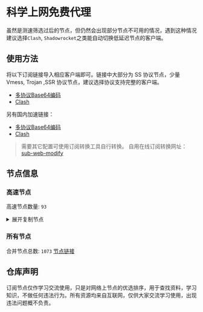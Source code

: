 # 科学上网免费代理

虽然是测速筛选过后的节点，但仍然会出现部分节点不可用的情况，遇到这种情况建议选择`Clash`, `Shadowrocket`之类能自动切换低延迟节点的客户端。

## 使用方法
将以下订阅链接导入相应客户端即可。链接中大部分为 SS 协议节点，少量 Vmess, Trojan ,SSR 协议节点，建议选择协议支持完整的客户端。

- [多协议Base64编码](https://raw.githubusercontent.com/csh77889900/TFP/master/Eternity)
- [Clash](https://raw.githubusercontent.com/csh77889900/TFP/master/Eternity.yaml)

另有国内加速链接：

- [多协议Base64编码](https://fastly.jsdelivr.net/gh/csh77889900/TFP@master/Eternity)
- [Clash](https://fastly.jsdelivr.net/gh/csh77889900/TFP@master/Eternity.yaml)


>需要其它配置可使用订阅转换工具自行转换。
>自用在线订阅转换网址：[sub-web-modify](https://sub.v1.mk/)

## 节点信息
### 高速节点
高速节点数量: `93`
<details>
  <summary>展开复制节点</summary>

    vmess://eyJ2IjoiMiIsInBzIjoi8J+HuPCfh6wg5paw5Yqg5Z2hXzA5MDUyNDEiLCJhZGQiOiIxMjkuMTUwLjQwLjkwIiwicG9ydCI6IjgwIiwidHlwZSI6Im5vbmUiLCJpZCI6Ijg1ZTkyMTUzLTkxYzctNGMxYi1jNGE0LTYxNTdiMTcwNmY3ZSIsImFpZCI6IjAiLCJuZXQiOiJ3cyIsInBhdGgiOiIvVEc6QGhrYWEwIiwiaG9zdCI6IjEzLnd5aGthYTAuZ3EiLCJ0bHMiOiIifQ==
    vmess://eyJ2IjoiMiIsInBzIjoi8J+Hr/Cfh7UgX0NOX+S4reWbvS0+8J+Hr/Cfh7VfSlBf5pel5pysIiwiYWRkIjoiMTAzLjIzNC4xMjguMTMwIiwicG9ydCI6IjU4NDE3IiwidHlwZSI6Im5vbmUiLCJpZCI6ImZkODAyM2VhLThhOTEtMzM1MS1hYWNlLTkwNWYzYjRhM2Q2ZSIsImFpZCI6IjAiLCJuZXQiOiJ0Y3AiLCJwYXRoIjoiL1RHOkBoa2FhMCIsImhvc3QiOiIxMy53eWhrYWEwLmdxIiwidGxzIjoiIn0=
    vmess://eyJ2IjoiMiIsInBzIjoi8J+HsPCfh7cg6Z+p5Zu9XzA5MDUyOTkiLCJhZGQiOiJiNS53dXhpYW5saXVsaWFubmcueHl6IiwicG9ydCI6IjQ0MyIsInR5cGUiOiJub25lIiwiaWQiOiIzZDBmOGIxYS01YzkyLTRkODMtOGVkNi1hZDlmY2FhNmNhZTEiLCJhaWQiOiIwIiwibmV0Ijoid3MiLCJwYXRoIjoiL21wNCIsImhvc3QiOiI1Lnd1eGlhbmxpdWxpYW5uZy54eXoiLCJ0bHMiOiJ0bHMifQ==
    ss://Y2hhY2hhMjAtaWV0Zi1wb2x5MTMwNTpHIXlCd1BXSDNWYW8@45.66.134.176:811#%F0%9F%87%AF%F0%9F%87%B5%20%E6%97%A5%E6%9C%AC-ss-45.66.134.176811-%E8%A2%AB%E5%A2%99-%E4%B8%AD%E8%BD%AC185.168.20.250-%E8%A7%A3%E9%94%81%E6%97%A5%E6%9C%AC%E5%9C%B0%E5%8C%BANF%E9%9D%9E%E8%87%AA%E5%88%B6%E5%89%A7
    vmess://eyJ2IjoiMiIsInBzIjoi8J+Hr/Cfh7Ug5pel5pysLXZtZXNzLTE0Ni41Ni40MC4xMTcyNzY3NS3ooqvlopkt55u06L+eLeino+mUgemfqeWbveWcsOWMuk5G6Z2e6Ieq5Yi25YmnIiwiYWRkIjoiMTQ2LjU2LjQwLjExNyIsInBvcnQiOiIyNzY3NSIsInR5cGUiOiJub25lIiwiaWQiOiIwNTNjYTBmNC0wNTdlLTQ5M2QtYWQzMC01YmE1MWYwMGY1OWMiLCJhaWQiOiI0IiwibmV0Ijoid3MiLCJwYXRoIjoiLyIsImhvc3QiOiIiLCJ0bHMiOiIifQ==
    vmess://eyJ2IjoiMiIsInBzIjoi8J+HuPCfh6wg576O5Zu9LXZtZXNzLWNhLjAxMTIyMzMueHl6ODQ0My3ooqvlopkt5Lit6L2sMTk5Ljg3LjIxMC4xODYt6Kej6ZSB5paw5Yqg5Z2h5Zyw5Yy6TkbpnZ7oh6rliLbliaciLCJhZGQiOiJjYS4wMTEyMjMzLnh5eiIsInBvcnQiOiI4NDQzIiwidHlwZSI6Im5vbmUiLCJpZCI6ImMzMDAwZTlkLWJlZTctNGZkYi1iMzEyLWRkMDcwMzBmMzI1ZCIsImFpZCI6IjQiLCJuZXQiOiJ3cyIsInBhdGgiOiIvaG9tZSIsImhvc3QiOiJjYS4wMTEyMjMzLnh5eiIsInRscyI6InRscyJ9
    vmess://eyJ2IjoiMiIsInBzIjoi8J+HuPCfh6wg5Lit5Zu9LXZtZXNzLTguMjE0LjMzLjE1ODgwLeiiq+WimS3nm7Tov54t6Kej6ZSB5paw5Yqg5Z2h5Zyw5Yy6TkbpnZ7oh6rliLbliaciLCJhZGQiOiI4LjIxNC4zMy4xNTgiLCJwb3J0IjoiODAiLCJ0eXBlIjoibm9uZSIsImlkIjoiY2I4MWU2YWItMWQ4My00YWMxLWYwYWQtYWU1YzJhN2MyOWVmIiwiYWlkIjoiMCIsIm5ldCI6IndzIiwicGF0aCI6Ii8iLCJob3N0IjoiIiwidGxzIjoiIn0=
    vmess://eyJ2IjoiMiIsInBzIjoi8J+Hr/Cfh7Ug576O5Zu9LXZtZXNzLWpwYXJtLmZpbmV5b28uY2Y0NDMt6KKr5aKZLeS4rei9rDE1Mi43MC44MS42Ni3op6PplIHml6XmnKzlnLDljLpORumdnuiHquWItuWJpyIsImFkZCI6ImpwYXJtLmZpbmV5b28uY2YiLCJwb3J0IjoiNDQzIiwidHlwZSI6Im5vbmUiLCJpZCI6ImJkNWVlMjQ5LWZlN2ItNDY2OS1hNmQ5LWIzZjVlZWNiOThlNiIsImFpZCI6IjQiLCJuZXQiOiJ3cyIsInBhdGgiOiIvMTIzIiwiaG9zdCI6ImpwYXJtLmZpbmV5b28uY2YiLCJ0bHMiOiJ0bHMifQ==
    vmess://eyJ2IjoiMiIsInBzIjoi8J+Hr/Cfh7Ug576O5Zu9LXZtZXNzLWpwYXJtLmZpbmV5b28ubWw0NDMt6KKr5aKZLeS4rei9rDEzOC4yLjMzLjkwLeino+mUgeaXpeacrOWcsOWMuk5G6Z2e6Ieq5Yi25YmnIiwiYWRkIjoianBhcm0uZmluZXlvby5tbCIsInBvcnQiOiI0NDMiLCJ0eXBlIjoibm9uZSIsImlkIjoiMTBiYTQ3OGUtOWRlMS00YWE5LWMwOWUtNzcwNzAyNTMzNGQzIiwiYWlkIjoiNCIsIm5ldCI6IndzIiwicGF0aCI6Ii8xMjMiLCJob3N0IjoianBhcm0uZmluZXlvby5tbCIsInRscyI6InRscyJ9
    vmess://eyJ2IjoiMiIsInBzIjoi8J+Hr/Cfh7Ug576O5Zu9LXZtZXNzLWpwYW1kLmZpbmV5b28ubWw0NDMt6KKr5aKZLeS4rei9rDEzOC4yLjMzLjEwMi3op6PplIHml6XmnKzlnLDljLpORumdnuiHquWItuWJpyIsImFkZCI6ImpwYW1kLmZpbmV5b28ubWwiLCJwb3J0IjoiNDQzIiwidHlwZSI6Im5vbmUiLCJpZCI6IjM1ZTVlMmVhLTEzNzItNDc0NS1kZmY4LWZiMmJkMTEwMTZjNCIsImFpZCI6IjQiLCJuZXQiOiJ3cyIsInBhdGgiOiIvMTIzIiwiaG9zdCI6ImpwYW1kLmZpbmV5b28ubWwiLCJ0bHMiOiJ0bHMifQ==
    vmess://eyJ2IjoiMiIsInBzIjoi8J+HsPCfh7cg576O5Zu9LXZtZXNzLWFtZGtyLnB0dXUuZ2E0NDMt6KKr5aKZLeS4rei9rDE1Mi42OS4yMjkuMjIyLeino+mUgemfqeWbveWcsOWMuk5G6Z2e6Ieq5Yi25YmnIiwiYWRkIjoiYW1ka3IucHR1dS5nYSIsInBvcnQiOiI0NDMiLCJ0eXBlIjoibm9uZSIsImlkIjoiYTYxMmI2N2YtYTc5Yi00YTcxLWE4MmItYTQ2OTA2NzUyMDIzIiwiYWlkIjoiNCIsIm5ldCI6IndzIiwicGF0aCI6Ii80MDgiLCJob3N0IjoiYW1ka3IucHR1dS5nYSIsInRscyI6InRscyJ9
    vmess://eyJ2IjoiMiIsInBzIjoi8J+HsPCfh7cg576O5Zu9LXZtZXNzLWFtZGtyLnB0dXUubWw0NDMt6KKr5aKZLeS4rei9rDE0Ni41Ni45Ni43NS3op6PplIHpn6nlm73lnLDljLpORumdnuiHquWItuWJpyIsImFkZCI6ImFtZGtyLnB0dXUubWwiLCJwb3J0IjoiNDQzIiwidHlwZSI6Im5vbmUiLCJpZCI6ImUyY2RjMzA1LWRkYTctNDY1ZS1iNjc1LWJhMDQ2OGQyYThiMyIsImFpZCI6IjQiLCJuZXQiOiJ3cyIsInBhdGgiOiIvOTg3IiwiaG9zdCI6ImFtZGtyLnB0dXUubWwiLCJ0bHMiOiJ0bHMifQ==
    ss://YWVzLTI1Ni1jZmI6YW1hem9uc2tyMDU@52.197.66.243:443#%F0%9F%87%AF%F0%9F%87%B5%20%E6%97%A5%E6%9C%AC-ss-52.197.66.243443-%E8%A2%AB%E5%A2%99-%E7%9B%B4%E8%BF%9E-%E8%A7%A3%E9%94%81%E6%97%A5%E6%9C%AC%E5%9C%B0%E5%8C%BANF%E9%9D%9E%E8%87%AA%E5%88%B6%E5%89%A7
    vmess://eyJ2IjoiMiIsInBzIjoi8J+HrfCfh7AgX0hLX+mmmea4ry0+8J+HuvCfh7hfVVNf576O5Zu9IiwiYWRkIjoiYTQud3V4aWFubGl1bGlhbm5nLnh5eiIsInBvcnQiOiI0NDMiLCJ0eXBlIjoibm9uZSIsImlkIjoiM2QwZjhiMWEtNWM5Mi00ZDgzLThlZDYtYWQ5ZmNhYTZjYWUxIiwiYWlkIjoiMCIsIm5ldCI6IndzIiwicGF0aCI6Ii9zb21ldGltZXNuYWl2ZSIsImhvc3QiOiIyLnd1eGlhbmxpdWxpYW5uZy54eXoiLCJ0bHMiOiJ0bHMifQ==
    vmess://eyJ2IjoiMiIsInBzIjoi8J+HrfCfh7AgX0hLX+mmmea4ryIsImFkZCI6ImExMi53dXhpYW5saXVsaWFubmcueHl6IiwicG9ydCI6IjQ0MyIsInR5cGUiOiJub25lIiwiaWQiOiIzZDBmOGIxYS01YzkyLTRkODMtOGVkNi1hZDlmY2FhNmNhZTEiLCJhaWQiOiIwIiwibmV0Ijoid3MiLCJwYXRoIjoiL21wNCIsImhvc3QiOiI2Lnd1eGlhbmxpdWxpYW5uZy54eXoiLCJ0bHMiOiJ0bHMifQ==
    vmess://eyJ2IjoiMiIsInBzIjoi8J+HrfCfh7AgX0hLX+mmmea4ry0+8J+HqPCfh6ZfQ0Ff5Yqg5ou/5aSnIiwiYWRkIjoiMTAzLjE2MC4yMDQuNzIiLCJwb3J0IjoiODAiLCJ0eXBlIjoibm9uZSIsImlkIjoiZjMzNmMwYWItODdmYi00ZjZmLWUwNjktMTRmYmM5MDNiNjdkIiwiYWlkIjoiMCIsIm5ldCI6IndzIiwicGF0aCI6Ii9URzpAaGthYTAiLCJob3N0IjoiMi53eWhrYWEwLmdxIiwidGxzIjoiIn0=
    ss://YWVzLTI1Ni1jZmI6YW1hem9uc2tyMDU@3.34.189.149:443#%F0%9F%87%B0%F0%9F%87%B7%20_KR_%E9%9F%A9%E5%9B%BD
    ss://Y2hhY2hhMjAtaWV0Zi1wb2x5MTMwNTpkMDliZTQzMS1hMzRiLTRhYjAtYTBmYy1hOTkxYTlkMTQ0ZmY@free.node.kk-proxy.pro:24962#%F0%9F%87%B8%F0%9F%87%AC%20_CN_%E4%B8%AD%E5%9B%BD-%3E%F0%9F%87%B8%F0%9F%87%AC_SG_%E6%96%B0%E5%8A%A0%E5%9D%A1
    vmess://eyJ2IjoiMiIsInBzIjoi8J+HrfCfh7AgX0NOX+S4reWbvS0+8J+HrfCfh7BfSEtf6aaZ5rivIDIiLCJhZGQiOiIxMjAuMjMzLjQzLjYyIiwicG9ydCI6IjUxOTA0IiwidHlwZSI6Im5vbmUiLCJpZCI6IjQxODA0OGFmLWEyOTMtNGI5OS05YjBjLTk4Y2EzNTgwZGQyNCIsImFpZCI6IjY0IiwibmV0IjoidGNwIiwicGF0aCI6Ii9URzpAaGthYTAiLCJob3N0IjoiMi53eWhrYWEwLmdxIiwidGxzIjoiIn0=
    vmess://eyJ2IjoiMiIsInBzIjoi8J+HrfCfh7AgX0hLX+mmmea4ry0+8J+HqPCfh6ZfQ0Ff5Yqg5ou/5aSnIDIiLCJhZGQiOiIxMDMuMTYwLjIwNC4xMDgiLCJwb3J0IjoiODAiLCJ0eXBlIjoibm9uZSIsImlkIjoiN2NhMjEwOTgtNjkxYy00YzEyLThhYWMtOTM0YjIxNjM1NDIzIiwiYWlkIjoiMCIsIm5ldCI6IndzIiwicGF0aCI6Ii9URzpAaGthYTAiLCJob3N0IjoiMTYud3loa2FhMC5ncSIsInRscyI6IiJ9
    vmess://eyJ2IjoiMiIsInBzIjoi8J+HrfCfh7AgX0hLX+mmmea4ryAyIiwiYWRkIjoiMTAzLjE2MC4yMDQuMzYiLCJwb3J0IjoiODAiLCJ0eXBlIjoibm9uZSIsImlkIjoiODZkNmQ4N2YtNDk3ZS00YmU1LWMzMGItZmI3YzRlYjc4MDk2IiwiYWlkIjoiMCIsIm5ldCI6IndzIiwicGF0aCI6Ii9URzpAaGthYTAiLCJob3N0IjoiMTIud3loa2FhMC5ncSIsInRscyI6IiJ9
    ss://YWVzLTEyOC1nY206MmNmYzRjNTgtODhjYi00ZTAwLTk5NzctZWYwYTM3NTU5YTIy@sz.cny.page:11536#%F0%9F%87%A8%F0%9F%87%B3%20Relay%20%F0%9F%87%B9%F0%9F%87%BC%20Taiwan%28ChatGPT%29%2003%20TG%40SSRSUB
    ss://Y2hhY2hhMjAtaWV0Zi1wb2x5MTMwNTpkNWRkMzcxYy0xMWRiLTRjZmItYjQ1OC0wNzJmMGZiZDBlMTg@assets.flareai.site:15343#%F0%9F%87%A8%F0%9F%87%B3%20Relay%20%F0%9F%87%B9%F0%9F%87%BC%20Taiwan%28ChatGPT%29%2004%20TG%40SSRSUB
    ss://Y2hhY2hhMjAtaWV0Zi1wb2x5MTMwNTo3MjgyMjliOS0xNjRlLTQ1Y2ItYmZiMy04OTZiM2EwNTZhMTg@node01.gde52px1vwf5q6301fxn.catapi.management:10010#%F0%9F%87%A8%F0%9F%87%B3%20Relay%20%F0%9F%87%B9%F0%9F%87%BC%20Taiwan%28ChatGPT%29%2011%20TG%40SSRSUB
    ss://YWVzLTEyOC1nY206YzE3YTEwMGMtYzgxNi00N2E5LTljYzYtYWIwNmFhY2MxMWI3@tw2.linghun3.xyz:40005#%F0%9F%87%A8%F0%9F%87%B3%20Relay%20%F0%9F%87%B9%F0%9F%87%BC%20Taiwan%28ChatGPT%29%2016%20TG%40SSRSUB
    ss://YWVzLTEyOC1nY206YzE3YTEwMGMtYzgxNi00N2E5LTljYzYtYWIwNmFhY2MxMWI3@tw1.linghun3.xyz:40004#%F0%9F%87%A8%F0%9F%87%B3%20Relay%20%F0%9F%87%B9%F0%9F%87%BC%20Taiwan%28ChatGPT%29%2017%20TG%40SSRSUB
    ss://YWVzLTEyOC1nY206ZWQ1MzI1MWQtODNlYi00M2ZhLTk0MzktYjFiYzQ1YmY3Y2Ez@cdn.alibaba-kunlun.com:14107#%F0%9F%87%A8%F0%9F%87%B3%20Relay%20%F0%9F%87%B9%F0%9F%87%BC%20Taiwan%28ChatGPT%29%2033%20TG%40SSRSUB
    ss://Y2hhY2hhMjAtaWV0Zi1wb2x5MTMwNTpiNmJmOGYxMi03MmQ4LTQ3MGUtOWJlYS05NTQ1N2ZkMjQ5NDk@api-wx-4.rancho.gay:50110#%F0%9F%87%A8%F0%9F%87%B3%20Relay%20%F0%9F%87%B9%F0%9F%87%BC%20Taiwan%28ChatGPT%29%2035%20TG%40SSRSUB
    ss://Y2hhY2hhMjAtaWV0Zi1wb2x5MTMwNTpkNWRkMzcxYy0xMWRiLTRjZmItYjQ1OC0wNzJmMGZiZDBlMTg@catlog.flareai.science:15543#%F0%9F%87%AD%F0%9F%87%B0%20Relay%20%F0%9F%87%AD%F0%9F%87%B0%20Hong%20Kong%2003%20TG%40SSRSUB
    ss://YWVzLTEyOC1nY206ZGU0Njc3NjgtODU0MC00M2RlLTg4YTQtNzI5OWEyYmJlYWVj@03.xn--8fr22cd4k1m9c.cn:44521#%F0%9F%87%AD%F0%9F%87%B0%20Relay%20%F0%9F%87%AD%F0%9F%87%B0%20Hong%20Kong%2048%20TG%40SSRSUB
    ss://YWVzLTI1Ni1nY206YmIwZjE1NjgtNGNiMy00OTBkLTgyYzQtZjY1NDQ1NWNkMDdj@gzdx.jcnode.top:40002#%F0%9F%87%AD%F0%9F%87%B0%20Relay%20%F0%9F%87%AD%F0%9F%87%B0%20Hong%20Kong%2053%20TG%40SSRSUB
    ss://Y2hhY2hhMjAtaWV0Zi1wb2x5MTMwNTpmZDZiMDMxZS03YjM1LTQ3MTYtOGU1My0wNjBjNzU1YjUyNTk@zjcu.lele233.top:26111#%F0%9F%87%AD%F0%9F%87%B0%20Relay%20%F0%9F%87%AD%F0%9F%87%B0%20Hong%20Kong%28ChatGPT%29%2006%20TG%40SSRSUB
    ss://YWVzLTI1Ni1nY206YzE3YTEwMGMtYzgxNi00N2E5LTljYzYtYWIwNmFhY2MxMWI3@hk3.linghun3.xyz:40002#%F0%9F%87%AD%F0%9F%87%B0%20Relay%20%F0%9F%87%AD%F0%9F%87%B0%20Hong%20Kong%28ChatGPT%29%2026%20TG%40SSRSUB
    ss://Y2hhY2hhMjAtaWV0Zi1wb2x5MTMwNTowOGMwMDQxZS0xMDVlLTQzYjctOTYyNy1iMjhlOGY2MmZkMDA@gdcm.v-too.cloud:37532#%F0%9F%87%AF%F0%9F%87%B5%20Relay%20%F0%9F%87%AF%F0%9F%87%B5%20Japan%2001%20TG%40SSRSUB
    ss://Y2hhY2hhMjAtaWV0Zi1wb2x5MTMwNTpmNGVmNzU3YS0zZDBjLTQxMjYtYjQwOS03Njc1ZjdkYThhNmM@zf.678889.xyz:44012#%F0%9F%87%AF%F0%9F%87%B5%20Relay%20%F0%9F%87%AF%F0%9F%87%B5%20Japan%2010%20TG%40SSRSUB
    ss://Y2hhY2hhMjAtaWV0Zi1wb2x5MTMwNTpmNGVmNzU3YS0zZDBjLTQxMjYtYjQwOS03Njc1ZjdkYThhNmM@zf.678889.xyz:44011#%F0%9F%87%AF%F0%9F%87%B5%20Relay%20%F0%9F%87%AF%F0%9F%87%B5%20Japan%2018%20TG%40SSRSUB
    ss://YWVzLTEyOC1nY206NjY1MmE1MTctMzZkYS00ZGI0LTk2MDctMzI2YzJkYjlhYTcw@piniasg01.abbblog.xyz:37908#%F0%9F%87%B8%F0%9F%87%AC%20Relay%20%F0%9F%87%B8%F0%9F%87%AC%20Singapore%2001%20TG%40SSRSUB
    ss://YWVzLTEyOC1nY206YzE3YTEwMGMtYzgxNi00N2E5LTljYzYtYWIwNmFhY2MxMWI3@sg2.linghun3.xyz:40009#%F0%9F%87%B8%F0%9F%87%AC%20Relay%20%F0%9F%87%B8%F0%9F%87%AC%20Singapore%28ChatGPT%29%2019%20TG%40SSRSUB
    trojan://c39d5e05-3d06-317e-b5ca-e2f71b661570@azhj.xifasd.top:20767?allowInsecure=0&sni=ssl.ssl12.xyz#%F0%9F%87%A8%F0%9F%87%B3%20Relay%20%F0%9F%87%B9%F0%9F%87%BC%20Taiwan%28ChatGPT%29%2002%20TG%40SSRSUB
    trojan://bd1f1b56-631b-308e-9f48-ec4a1d97aeaf@gg.xn--gmqa02ag57d.com:36821?allowInsecure=0&sni=z262.hongkongnode.top#%F0%9F%87%A8%F0%9F%87%B3%20Relay%20%F0%9F%87%B9%F0%9F%87%BC%20Taiwan%28ChatGPT%29%2023%20TG%40SSRSUB
    trojan://2dbe179f-47b2-46e9-bf58-bd7f68c491a3@a006.zhuan99.men:10006?allowInsecure=0&sni=zhu.99ton.men#%F0%9F%87%A8%F0%9F%87%B3%20Relay%20%F0%9F%87%B9%F0%9F%87%BC%20Taiwan%28ChatGPT%29%2024%20TG%40SSRSUB
    trojan://6d9d7c53-3dcd-43bf-b60c-cac077817077@805tw.ljydw.top:443?allowInsecure=0&sni=805tw.ljydw.top#%F0%9F%87%A8%F0%9F%87%B3%20Taiwan%28ChatGPT%29%2009%20TG%40SSRSUB
    trojan://6d9d7c53-3dcd-43bf-b60c-cac077817077@0309tw.ljydw.top:443?allowInsecure=0&sni=0309tw.ljydw.top#%F0%9F%87%A8%F0%9F%87%B3%20Taiwan%28ChatGPT%29%2010%20TG%40SSRSUB
    trojan://6d9d7c53-3dcd-43bf-b60c-cac077817077@419tw.ljydw.top:443?allowInsecure=0&sni=419tw.ljydw.top#%F0%9F%87%A8%F0%9F%87%B3%20Taiwan%28ChatGPT%29%2022%20TG%40SSRSUB
    vmess://eyJ2IjoiMiIsInBzIjoi8J+HuvCfh7gg576O5Zu9XzA5MDUwODUiLCJhZGQiOiIxNzIuNjcuMzQuMjE4IiwicG9ydCI6Ijg4ODAiLCJ0eXBlIjoibm9uZSIsImlkIjoiNjdhMzQxYTctNWFlNy00ZDkyLWVkYWQtOWU4ZGI4N2NlMTY1IiwiYWlkIjoiMCIsIm5ldCI6IndzIiwicGF0aCI6Ii8iLCJob3N0IjoidmN1czEudnBuNjYuZXUub3JnIiwidGxzIjoiIn0=
    vmess://eyJ2IjoiMiIsInBzIjoi8J+HuvCfh7gg576O5Zu9XzA5MDUwOTEiLCJhZGQiOiJsdDEuOTkyNjg4Lnh5eiIsInBvcnQiOiI4ODgwIiwidHlwZSI6Im5vbmUiLCJpZCI6IjY3YTM0MWE3LTVhZTctNGQ5Mi1lZGFkLTllOGRiODdjZTE2NSIsImFpZCI6IjAiLCJuZXQiOiJ3cyIsInBhdGgiOiIvIiwiaG9zdCI6InZjdXMxLnZwbjY2LmV1Lm9yZyIsInRscyI6IiJ9
    trojan://3550ce3dec@209.216.77.26:443?allowInsecure=1#%F0%9F%87%BA%F0%9F%87%B8%20_US_%E7%BE%8E%E5%9B%BD_4
    vmess://eyJ2IjoiMiIsInBzIjoi8J+HuvCfh7ggX1VTX+e+juWbvS0+8J+HqPCfh6ZfQ0Ff5Yqg5ou/5aSnIiwiYWRkIjoic2luZ2Fwb3JlLmNvbSIsInBvcnQiOiI0NDMiLCJ0eXBlIjoibm9uZSIsImlkIjoiNmRlZGRiN2YtZTU1Ny00MmRiLWJmYTAtY2Y0MGIzNmIyN2UyIiwiYWlkIjoiMCIsIm5ldCI6IndzIiwicGF0aCI6Ii9kb25ndGFpd2FuZy5jb20iLCJob3N0IjoiZC5mcmVlaDEueHl6IiwidGxzIjoidGxzIn0=
    vmess://eyJ2IjoiMiIsInBzIjoi8J+HuvCfh7ggZ2l0aHViLmNvbS9mcmVlZnEgLSDnvo7lm71DbG91ZEZsYXJl6IqC54K5IDE2IiwiYWRkIjoiMTcyLjY0LjE1My4yMTEiLCJwb3J0IjoiNDQzIiwidHlwZSI6Im5vbmUiLCJpZCI6IjZlNzUxNzEyLTk1NjktNTE4Ny04NmVhLThmNTg1YWQ5OTEwNSIsImFpZCI6IjAiLCJuZXQiOiJ3cyIsInBhdGgiOiIvYXBpMDEiLCJob3N0Ijoic2NoZXJlc3dlZC5zb2Z0d2FyZW5ld3Muc3RvcmUiLCJ0bHMiOiJ0bHMifQ==
    vmess://eyJ2IjoiMiIsInBzIjoi8J+HuvCfh7ggZ2l0aHViLmNvbS9mcmVlZnEgLSDnvo7lm71DbG91ZEZsYXJl5YWs5Y+4Q0RO6IqC54K5KHNob3BpZnkpIDE3IiwiYWRkIjoiZG9uZ3RhaXdhbmczLmNvbSIsInBvcnQiOiI0NDMiLCJ0eXBlIjoibm9uZSIsImlkIjoiNmRlZGRiN2YtZTU1Ny00MmRiLWJmYTAtY2Y0MGIzNmIyN2UyIiwiYWlkIjoiMCIsIm5ldCI6IndzIiwicGF0aCI6Ii9kb25ndGFpd2FuZy5jb20iLCJob3N0IjoiZC5mcmVlaDEueHl6IiwidGxzIjoidGxzIn0=
    vmess://eyJ2IjoiMiIsInBzIjoi8J+HuvCfh7ggMTEsMTQsMTV8Z2l0aHViLmNvbS9mcmVlZnEgLSDnvo7lm71DbG91ZEZsYS4uLiAjMyIsImFkZCI6ImRvbmd0YWl3YW5nMy5jb20iLCJwb3J0IjoiNDQzIiwidHlwZSI6Im5vbmUiLCJpZCI6IjZkZWRkYjdmLWU1NTctNDJkYi1iZmEwLWNmNDBiMzZiMjdlMiIsImFpZCI6IjAiLCJuZXQiOiJ3cyIsInBhdGgiOiIvZG9uZ3RhaXdhbmcuY29tIiwiaG9zdCI6ImQuZnJlZWgxLnh5eiIsInRscyI6InRscyJ9
    vmess://eyJ2IjoiMiIsInBzIjoi8J+HuvCfh7ggZ2l0aHViLmNvbS9mcmVlZnEgLSDnvo7lm71DbG91ZEZsYXJl5YWs5Y+4Q0RO6IqC54K5KHNob3BpZnkpIDIiLCJhZGQiOiIyMy4yMjcuMzkuMTA5IiwicG9ydCI6IjQ0MyIsInR5cGUiOiJub25lIiwiaWQiOiI4N2E5NTUyMi05ODVjLTRhMTctYWZlYS05YjdkNzIwOGJjZTUiLCJhaWQiOiIwIiwibmV0Ijoid3MiLCJwYXRoIjoiLyIsImhvc3QiOiIzLmZyZWVrMS54eXoiLCJ0bHMiOiJ0bHMifQ==
    vmess://eyJ2IjoiMiIsInBzIjoi8J+HuvCfh7ggZ2l0aHViLmNvbS9mcmVlZnEgLSDnvo7lm71DbG91ZEZsYXJl6IqC54K5IDI0IiwiYWRkIjoiMTcyLjY3LjI3LjE1NCIsInBvcnQiOiI4MCIsInR5cGUiOiJub25lIiwiaWQiOiI1NTMxMjhmYy1kZjZkLTRmZjAtYjYwOC02N2U0YzYyNWFiY2MiLCJhaWQiOiIwIiwibmV0Ijoid3MiLCJwYXRoIjoiLyIsImhvc3QiOiJmaGMuc2hhYmlqaWNoYW5nLmNvbSIsInRscyI6IiJ9
    ss://Y2hhY2hhMjAtaWV0Zi1wb2x5MTMwNTpHIXlCd1BXSDNWYW8@162.251.61.221:805#%F0%9F%87%BA%F0%9F%87%B8%20%E7%BE%8E%E5%9B%BD-ss-162.251.61.221805-%E8%A2%AB%E5%A2%99-%E7%9B%B4%E8%BF%9E-%E8%A7%A3%E9%94%81%E7%BE%8E%E5%9B%BD%E5%9C%B0%E5%8C%BANF%E9%9D%9E%E8%87%AA%E5%88%B6%E5%89%A7
    ss://YWVzLTI1Ni1nY206a0RXdlhZWm9UQmNHa0M0@167.88.62.68:8881#%F0%9F%87%BA%F0%9F%87%B8%20%E7%BE%8E%E5%9B%BD-ss-167.88.62.688881-%E8%A2%AB%E5%A2%99-%E7%9B%B4%E8%BF%9E-%E8%A7%A3%E9%94%81%E7%BE%8E%E5%9B%BD%E5%9C%B0%E5%8C%BANF%E9%9D%9E%E8%87%AA%E5%88%B6%E5%89%A7
    ss://YWVzLTI1Ni1nY206ZmFCQW9ENTRrODdVSkc3@167.88.63.99:2375#%F0%9F%87%BA%F0%9F%87%B8%20%E7%BE%8E%E5%9B%BD-ss-167.88.63.992375-%E8%A2%AB%E5%A2%99-%E7%9B%B4%E8%BF%9E-%E8%A7%A3%E9%94%81%E7%BE%8E%E5%9B%BD%E5%9C%B0%E5%8C%BANF%E9%9D%9E%E8%87%AA%E5%88%B6%E5%89%A7
    ss://Y2hhY2hhMjAtaWV0Zi1wb2x5MTMwNTpVbHRyQHIwMHRfMjAxNw@138.68.248.130:811#%F0%9F%87%BA%F0%9F%87%B8%20%E7%BE%8E%E5%9B%BD-ss-138.68.248.130811-%E8%A2%AB%E5%A2%99-%E7%9B%B4%E8%BF%9E-%E8%A7%A3%E9%94%81%E7%BE%8E%E5%9B%BD%E5%9C%B0%E5%8C%BANF%E9%9D%9E%E8%87%AA%E5%88%B6%E5%89%A7
    ss://YWVzLTI1Ni1jZmI6Yndoc2tyc2tyMDU@107.182.177.136:256#%F0%9F%87%BA%F0%9F%87%B8%20%E7%BE%8E%E5%9B%BD-ss-107.182.177.136256-%E8%A2%AB%E5%A2%99-%E7%9B%B4%E8%BF%9E-%E8%A7%A3%E9%94%81%E7%BE%8E%E5%9B%BD%E5%9C%B0%E5%8C%BANF%E9%9D%9E%E8%87%AA%E5%88%B6%E5%89%A7
    ss://YWVzLTI1Ni1jZmI6YW1hem9uc2tyMDU@35.91.237.33:443#%F0%9F%87%BA%F0%9F%87%B8%20%E7%BE%8E%E5%9B%BD-ss-35.91.237.33443-%E8%A2%AB%E5%A2%99-%E7%9B%B4%E8%BF%9E-%E8%A7%A3%E9%94%81%E7%BE%8E%E5%9B%BD%E5%9C%B0%E5%8C%BANF%E9%9D%9E%E8%87%AA%E5%88%B6%E5%89%A7
    ss://Y2hhY2hhMjAtaWV0Zi1wb2x5MTMwNTopMU4xRTZ2MFNVX3JHVHBn@38.64.138.53:1035#%F0%9F%87%BA%F0%9F%87%B8%20%E5%8A%A0%E6%8B%BF%E5%A4%A7-ss-38.64.138.531035-%E8%A2%AB%E5%A2%99-%E7%9B%B4%E8%BF%9E-%E8%A7%A3%E9%94%81%E7%BE%8E%E5%9B%BD%E5%9C%B0%E5%8C%BANF%E9%9D%9E%E8%87%AA%E5%88%B6%E5%89%A7
    ss://Y2hhY2hhMjAtaWV0Zi1wb2x5MTMwNTozNWIwZjU3OC04OTYxLTRhMmItOTlhMS1kYjk1NTVlNTIyZTQ@mf01.xmss.vip:18888#%F0%9F%87%BA%F0%9F%87%B8%20%E7%BE%8E%E5%9B%BD-ss-mf01.xmss.vip18888-%E8%A2%AB%E5%A2%99-%E4%B8%AD%E8%BD%AC94.131.107.12-%E8%A7%A3%E9%94%81%E7%BE%8E%E5%9B%BD%E5%9C%B0%E5%8C%BANF%E9%9D%9E%E8%87%AA%E5%88%B6%E5%89%A7
    vmess://eyJ2IjoiMiIsInBzIjoi8J+HuPCfh6wg576O5Zu9LXZtZXNzLWNhLjAxMTIyMzMueHl6ODQ0My3ooqvlopkt5Lit6L2sMTk5Ljg3LjIxMC4xODYt6Kej6ZSB5paw5Yqg5Z2h5Zyw5Yy6TkbpnZ7oh6rliLbliacgMiIsImFkZCI6ImNhLjAxMTIyMzMueHl6IiwicG9ydCI6Ijg0NDMiLCJ0eXBlIjoibm9uZSIsImlkIjoiYzMwMDBlOWQtYmVlNy00ZmRiLWIzMTItZGQwNzAzMGYzMjVkIiwiYWlkIjoiNCIsIm5ldCI6IndzIiwicGF0aCI6Ii9ob21lIiwiaG9zdCI6ImNhLjAxMTIyMzMueHl6IiwidGxzIjoidGxzIn0=
    vmess://eyJ2IjoiMiIsInBzIjoi8J+HuvCfh7gg576O5Zu9LXZtZXNzLWdhaW8ubWlhb2dlMTEwLmNmNDQzLeiiq+WimS3kuK3ovawxMDQuMjguMjA1LjExMS3op6PplIHnvo7lm73lnLDljLpORumdnuiHquWItuWJpyIsImFkZCI6ImdhaW8ubWlhb2dlMTEwLmNmIiwicG9ydCI6IjQ0MyIsInR5cGUiOiJub25lIiwiaWQiOiI0ODkzZWQzZS04YTVmLTQ4ZGMtYWExZS1iYmMyZTY3YTA2NWIiLCJhaWQiOiIwIiwibmV0Ijoid3MiLCJwYXRoIjoiL2pjbmYiLCJob3N0IjoiZ2Fpby5taWFvZ2UxMTAuY2YiLCJ0bHMiOiIifQ==
    vmess://eyJ2IjoiMiIsInBzIjoi8J+Hr/Cfh7Ug576O5Zu9LXZtZXNzLWpwYXJtLmZpbmV5b28uY2Y0NDMt6KKr5aKZLeS4rei9rDE1Mi43MC44MS42Ni3op6PplIHml6XmnKzlnLDljLpORumdnuiHquWItuWJpyAyIiwiYWRkIjoianBhcm0uZmluZXlvby5jZiIsInBvcnQiOiI0NDMiLCJ0eXBlIjoibm9uZSIsImlkIjoiYmQ1ZWUyNDktZmU3Yi00NjY5LWE2ZDktYjNmNWVlY2I5OGU2IiwiYWlkIjoiNCIsIm5ldCI6IndzIiwicGF0aCI6Ii8xMjMiLCJob3N0IjoianBhcm0uZmluZXlvby5jZiIsInRscyI6InRscyJ9
    vmess://eyJ2IjoiMiIsInBzIjoi8J+Hr/Cfh7Ug576O5Zu9LXZtZXNzLWpwYXJtLmZpbmV5b28ubWw0NDMt6KKr5aKZLeS4rei9rDEzOC4yLjMzLjkwLeino+mUgeaXpeacrOWcsOWMuk5G6Z2e6Ieq5Yi25YmnIDIiLCJhZGQiOiJqcGFybS5maW5leW9vLm1sIiwicG9ydCI6IjQ0MyIsInR5cGUiOiJub25lIiwiaWQiOiIxMGJhNDc4ZS05ZGUxLTRhYTktYzA5ZS03NzA3MDI1MzM0ZDMiLCJhaWQiOiI0IiwibmV0Ijoid3MiLCJwYXRoIjoiLzEyMyIsImhvc3QiOiJqcGFybS5maW5leW9vLm1sIiwidGxzIjoidGxzIn0=
    vmess://eyJ2IjoiMiIsInBzIjoi8J+Hr/Cfh7Ug576O5Zu9LXZtZXNzLWpwYW1kLmZpbmV5b28ubWw0NDMt6KKr5aKZLeS4rei9rDEzOC4yLjMzLjEwMi3op6PplIHml6XmnKzlnLDljLpORumdnuiHquWItuWJpyAyIiwiYWRkIjoianBhbWQuZmluZXlvby5tbCIsInBvcnQiOiI0NDMiLCJ0eXBlIjoibm9uZSIsImlkIjoiMzVlNWUyZWEtMTM3Mi00NzQ1LWRmZjgtZmIyYmQxMTAxNmM0IiwiYWlkIjoiNCIsIm5ldCI6IndzIiwicGF0aCI6Ii8xMjMiLCJob3N0IjoianBhbWQuZmluZXlvby5tbCIsInRscyI6InRscyJ9
    vmess://eyJ2IjoiMiIsInBzIjoi8J+HsPCfh7cg576O5Zu9LXZtZXNzLWFtZGtyLnB0dXUuZ2E0NDMt6KKr5aKZLeS4rei9rDE1Mi42OS4yMjkuMjIyLeino+mUgemfqeWbveWcsOWMuk5G6Z2e6Ieq5Yi25YmnIDIiLCJhZGQiOiJhbWRrci5wdHV1LmdhIiwicG9ydCI6IjQ0MyIsInR5cGUiOiJub25lIiwiaWQiOiJhNjEyYjY3Zi1hNzliLTRhNzEtYTgyYi1hNDY5MDY3NTIwMjMiLCJhaWQiOiI0IiwibmV0Ijoid3MiLCJwYXRoIjoiLzQwOCIsImhvc3QiOiJhbWRrci5wdHV1LmdhIiwidGxzIjoidGxzIn0=
    vmess://eyJ2IjoiMiIsInBzIjoi8J+HsPCfh7cg576O5Zu9LXZtZXNzLWFtZGtyLnB0dXUubWw0NDMt6KKr5aKZLeS4rei9rDE0Ni41Ni45Ni43NS3op6PplIHpn6nlm73lnLDljLpORumdnuiHquWItuWJpyAyIiwiYWRkIjoiYW1ka3IucHR1dS5tbCIsInBvcnQiOiI0NDMiLCJ0eXBlIjoibm9uZSIsImlkIjoiZTJjZGMzMDUtZGRhNy00NjVlLWI2NzUtYmEwNDY4ZDJhOGIzIiwiYWlkIjoiNCIsIm5ldCI6IndzIiwicGF0aCI6Ii85ODciLCJob3N0IjoiYW1ka3IucHR1dS5tbCIsInRscyI6InRscyJ9
    ssr://NDIuMTU3LjE5Ni4xMDQ6MTA5Njc6YXV0aF9hZXMxMjhfbWQ1OmFlcy0yNTYtY2ZiOnRsczEuMl90aWNrZXRfYXV0aDpka050Y0RoQlRHbG9OZy8_Z3JvdXA9VTFOU1VISnZkbWxrWlhJJnJlbWFya3M9WVdScGZEQTNNRE4ySUMwZ01UQTVOamMmb2Jmc3BhcmFtPVlXcGhlQzV0YVdOeWIzTnZablF1WTI5dCZwcm90b3BhcmFtPQ
    ss://Y2hhY2hhMjAtaWV0Zi1wb2x5MTMwNTpOMEtTRlI2YWxTeGpncDdUOEFhOUNlOERuQ2FBT1lxejVsRlp4ZTNPMkkzdXljWVpYRURwM1MzNFJ5Q0R3Qg@154.17.2.112:18335#%E8%BF%99%E4%BA%9B%E8%8A%82%E7%82%B9%E5%8F%AA%E8%83%BD%E5%A4%87%E7%94%A8%E6%88%96%E8%80%85%E9%98%B2%E6%AD%A2%E5%A4%B1%E8%81%94%EF%BC%8C%E8%99%BD%E7%84%B6%E8%B4%A8%E9%87%8F%E5%B9%B6%E4%B8%8D%E6%98%AF%E5%BE%88%E5%A5%BD%EF%BC%8C%E4%B9%9F%E8%AF%B7%E4%BD%8E%E8%B0%83%E4%BD%BF%E7%94%A8%29%2081
    ss://YWVzLTI1Ni1nY206WTZSOXBBdHZ4eHptR0M@167.88.63.79:3306#%E8%BF%99%E4%BA%9B%E8%8A%82%E7%82%B9%E5%8F%AA%E8%83%BD%E5%A4%87%E7%94%A8%E6%88%96%E8%80%85%E9%98%B2%E6%AD%A2%E5%A4%B1%E8%81%94%EF%BC%8C%E8%99%BD%E7%84%B6%E8%B4%A8%E9%87%8F%E5%B9%B6%E4%B8%8D%E6%98%AF%E5%BE%88%E5%A5%BD%EF%BC%8C%E4%B9%9F%E8%AF%B7%E4%BD%8E%E8%B0%83%E4%BD%BF%E7%94%A8%29%2080
    vmess://eyJ2IjoiMiIsInBzIjoi6L+Z5Lqb6IqC54K55Y+q6IO95aSH55So5oiW6ICF6Ziy5q2i5aSx6IGU77yM6Jm954S26LSo6YeP5bm25LiN5piv5b6I5aW977yM5Lmf6K+35L2O6LCD5L2/55SoKSA3OSIsImFkZCI6ImhvaG0ubWljcm9zb2Z0LmNvbSIsInBvcnQiOiI0NDMiLCJ0eXBlIjoibm9uZSIsImlkIjoiMmIyMTQxMjItMTkwNi00MjhhLWJiYjctYTAzOWNiYjdjZDVjIiwiYWlkIjoiMCIsIm5ldCI6IndzIiwicGF0aCI6Ii85SlpGRFRLRSIsImhvc3QiOiJob2htLm1pY3Jvc29mdC5jb20iLCJ0bHMiOiJ0bHMifQ==
    vmess://eyJ2IjoiMiIsInBzIjoi6L+Z5Lqb6IqC54K55Y+q6IO95aSH55So5oiW6ICF6Ziy5q2i5aSx6IGU77yM6Jm954S26LSo6YeP5bm25LiN5piv5b6I5aW977yM5Lmf6K+35L2O6LCD5L2/55SoKSA3OCIsImFkZCI6IjE5NS41NC4xNzQuMTgiLCJwb3J0IjoiODAiLCJ0eXBlIjoibm9uZSIsImlkIjoiNmQ2ZjQxM2YtM2RjMi00ZDAyLThkMzUtOGI0NWUzOWZlYjcyIiwiYWlkIjoiMCIsIm5ldCI6IndzIiwicGF0aCI6Ii8iLCJob3N0IjoiMTk1LjU0LjE3NC4xOCIsInRscyI6IiJ9
    vmess://eyJ2IjoiMiIsInBzIjoiZ2l0aHViLmNvbS9mcmVlZnEgLSDkuprlpKrlnLDljLogIDExIiwiYWRkIjoiMTAzLjE2MC4yMDQuMzEiLCJwb3J0IjoiMjA1MiIsInR5cGUiOiJub25lIiwiaWQiOiIwYWZiOGIyYy0xNDlhLTQ5YTgtZTkwZi1kNzc4ODRhYzkyMmYiLCJhaWQiOiIwIiwibmV0Ijoid3MiLCJwYXRoIjoiL2JsdWU5OSIsImhvc3QiOiJlY2MudnRjc3MudG9wIiwidGxzIjoiIn0=
    vmess://eyJ2IjoiMiIsInBzIjoi6L+Z5Lqb6IqC54K55Y+q6IO95aSH55So5oiW6ICF6Ziy5q2i5aSx6IGU77yM6Jm954S26LSo6YeP5bm25LiN5piv5b6I5aW977yM5Lmf6K+35L2O6LCD5L2/55SoKSA3NyIsImFkZCI6IjQ2LjE4Mi4xMDcuMzkiLCJwb3J0IjoiNDQzIiwidHlwZSI6Im5vbmUiLCJpZCI6ImQzMTMzNDg0LWYyYmYtNGIwYy04ZDM4LWY4ZTY0NWI2Nzk0NyIsImFpZCI6IjY0IiwibmV0Ijoid3MiLCJwYXRoIjoiL2Zvb3RlcnMiLCJob3N0IjoiNDYuMTgyLjEwNy4zOSIsInRscyI6InRscyJ9
    vmess://eyJ2IjoiMiIsInBzIjoi6L+Z5Lqb6IqC54K55Y+q6IO95aSH55So5oiW6ICF6Ziy5q2i5aSx6IGU77yM6Jm954S26LSo6YeP5bm25LiN5piv5b6I5aW977yM5Lmf6K+35L2O6LCD5L2/55SoKSA3NiIsImFkZCI6IjUxLjgxLjIyMy4yMiIsInBvcnQiOiI0NDMiLCJ0eXBlIjoibm9uZSIsImlkIjoiYzAxNTY0NTEtNGVmYi00NWUyLTg0ZmMtOGQzMTVjNDY1MGRiIiwiYWlkIjoiMzIiLCJuZXQiOiJ0Y3AiLCJwYXRoIjoiL2Zvb3RlcnMiLCJob3N0IjoiNDYuMTgyLjEwNy4zOSIsInRscyI6IiJ9
    vmess://eyJ2IjoiMiIsInBzIjoi6L+Z5Lqb6IqC54K55Y+q6IO95aSH55So5oiW6ICF6Ziy5q2i5aSx6IGU77yM6Jm954S26LSo6YeP5bm25LiN5piv5b6I5aW977yM5Lmf6K+35L2O6LCD5L2/55SoKSA3NSIsImFkZCI6ImFjMjA4OC5oZXJva3VhcHAuY29tIiwicG9ydCI6IjQ0MyIsInR5cGUiOiJub25lIiwiaWQiOiJkMWJhYmUwOC1mOGFjLTQ5MGItYjY2Zi05YmUyNzQ2N2YzY2MiLCJhaWQiOiIwIiwibmV0Ijoid3MiLCJwYXRoIjoiL2QxYmFiZTA4LWY4YWMtNDkwYi1iNjZmLTliZTI3NDY3ZjNjYy12bWVzcyIsImhvc3QiOiJhYzIwODguaGVyb2t1YXBwLmNvbSIsInRscyI6InRscyJ9
    vmess://eyJ2IjoiMiIsInBzIjoi6L+Z5Lqb6IqC54K55Y+q6IO95aSH55So5oiW6ICF6Ziy5q2i5aSx6IGU77yM6Jm954S26LSo6YeP5bm25LiN5piv5b6I5aW977yM5Lmf6K+35L2O6LCD5L2/55SoKSA3NCIsImFkZCI6IjQ2LjE4Mi4xMDcuMzciLCJwb3J0IjoiNDQzIiwidHlwZSI6Im5vbmUiLCJpZCI6IjY1ZWE2NzI3LTQ0NjEtNDdhNy1hNWM0LWZlZjJjNjdmMmY2OCIsImFpZCI6IjY0IiwibmV0Ijoid3MiLCJwYXRoIjoiL2Zvb3RlcnMiLCJob3N0IjoiNDYuMTgyLjEwNy4zNyIsInRscyI6InRscyJ9
    vmess://eyJ2IjoiMiIsInBzIjoi6L+Z5Lqb6IqC54K55Y+q6IO95aSH55So5oiW6ICF6Ziy5q2i5aSx6IGU77yM6Jm954S26LSo6YeP5bm25LiN5piv5b6I5aW977yM5Lmf6K+35L2O6LCD5L2/55SoKSA3MCIsImFkZCI6IjEwNC4xOS4xMTAuMzQiLCJwb3J0IjoiNDQzIiwidHlwZSI6Im5vbmUiLCJpZCI6IjRjZGIwMTZmLWYxNGUtMzBiMy05N2Q2LTQ1M2M3NDFhNWM4MCIsImFpZCI6IjEiLCJuZXQiOiJ3cyIsInBhdGgiOiIveTQ3NSIsImhvc3QiOiIxMDQuMTkuMTEwLjM0IiwidGxzIjoidGxzIn0=
    vmess://eyJ2IjoiMiIsInBzIjoi6L+Z5Lqb6IqC54K55Y+q6IO95aSH55So5oiW6ICF6Ziy5q2i5aSx6IGU77yM6Jm954S26LSo6YeP5bm25LiN5piv5b6I5aW977yM5Lmf6K+35L2O6LCD5L2/55SoKSA2OSIsImFkZCI6IjEwNC4xOS4zNi4xNjAiLCJwb3J0IjoiNDQzIiwidHlwZSI6Im5vbmUiLCJpZCI6ImFkODA2NDg3LTJkMjYtNDYzNi05OGI2LWFiODVjYzg1MjFmNyIsImFpZCI6IjY0IiwibmV0Ijoid3MiLCJwYXRoIjoiLyIsImhvc3QiOiIxMDQuMTkuMzYuMTYwIiwidGxzIjoidGxzIn0=
    vmess://eyJ2IjoiMiIsInBzIjoiZ2l0aHViLmNvbS9mcmVlZnEgLSDkuprlpKrlnLDljLogIDIyIiwiYWRkIjoiMTAzLjE2MC4yMDQuNjMiLCJwb3J0IjoiMjA1MiIsInR5cGUiOiJub25lIiwiaWQiOiIwYWZiOGIyYy0xNDlhLTQ5YTgtZTkwZi1kNzc4ODRhYzkyMmYiLCJhaWQiOiIwIiwibmV0Ijoid3MiLCJwYXRoIjoiL2JsdWU5OSIsImhvc3QiOiJlY2MudnRjc3MudG9wIiwidGxzIjoiIn0=
    vmess://eyJ2IjoiMiIsInBzIjoiZ2l0aHViLmNvbS9mcmVlZnEgLSDkuprlpKrlnLDljLogIDI1IiwiYWRkIjoiMTAzLjE2MC4yMDQuNjUiLCJwb3J0IjoiMjA1MiIsInR5cGUiOiJub25lIiwiaWQiOiIwYWZiOGIyYy0xNDlhLTQ5YTgtZTkwZi1kNzc4ODRhYzkyMmYiLCJhaWQiOiIwIiwibmV0Ijoid3MiLCJwYXRoIjoiLyIsImhvc3QiOiJlY2MudnRjc3MudG9wIiwidGxzIjoiIn0=
    ss://Y2hhY2hhMjAtaWV0Zi1wb2x5MTMwNTpaM1lTMEt4Qjh1NWpncDczNmU4MzR5M0RhWHdTT1l6eGxGREZxcE5DYWFsREE5Q0VJUmNlWk9DQW5SMnlUUw@154.17.5.184:18331#%E8%BF%99%E4%BA%9B%E8%8A%82%E7%82%B9%E5%8F%AA%E8%83%BD%E5%A4%87%E7%94%A8%E6%88%96%E8%80%85%E9%98%B2%E6%AD%A2%E5%A4%B1%E8%81%94%EF%BC%8C%E8%99%BD%E7%84%B6%E8%B4%A8%E9%87%8F%E5%B9%B6%E4%B8%8D%E6%98%AF%E5%BE%88%E5%A5%BD%EF%BC%8C%E4%B9%9F%E8%AF%B7%E4%BD%8E%E8%B0%83%E4%BD%BF%E7%94%A8%29%2068
    vmess://eyJ2IjoiMiIsInBzIjoi5Lit5Zu9LXZtZXNzLTEwNi4xMi4xNjguMTMxMzE1Ni3lj6/nlKgt55u06L+eLeWujOWFqOS4jeaUr+aMgU5GIiwiYWRkIjoiMTA2LjEyLjE2OC4xMyIsInBvcnQiOiIxMzE1NiIsInR5cGUiOiJub25lIiwiaWQiOiI5YmY0Y2JhNC05ZTllLTRkYTQtOGU2NS1mN2M0ODdjNTM5ZGYiLCJhaWQiOiI0IiwibmV0Ijoid3MiLCJwYXRoIjoiLyIsImhvc3QiOiIiLCJ0bHMiOiIifQ==
    vmess://eyJ2IjoiMiIsInBzIjoi5Lit5Zu9LXZtZXNzLTQ3LjkzLjIzMS4yMTg1MzAyMi3lj6/nlKgt55u06L+eLeWujOWFqOS4jeaUr+aMgU5GIiwiYWRkIjoiNDcuOTMuMjMxLjIxOCIsInBvcnQiOiI1MzAyMiIsInR5cGUiOiJub25lIiwiaWQiOiI5NWZkNzY0Mi0yMTYwLTQ1MjgtZTkwOS0zZDUyNmI1MzMwMTMiLCJhaWQiOiI0IiwibmV0Ijoid3MiLCJwYXRoIjoiLyIsImhvc3QiOiIiLCJ0bHMiOiIifQ==
    ss://YWVzLTI1Ni1jZmI6ITxzdHI-@83.229.73.60:50003#%F0%9F%87%AC%F0%9F%87%A7%20%E8%8B%B1%E5%9B%BD-ss-83.229.73.6050003-%E8%A2%AB%E5%A2%99-%E7%9B%B4%E8%BF%9E-%E8%A7%A3%E9%94%81%E4%BB%A5%E8%89%B2%E5%88%97%E5%9C%B0%E5%8C%BANF%E9%9D%9E%E8%87%AA%E5%88%B6%E5%89%A7
    ss://YWVzLTI1Ni1jZmI6ITxzdHI-@185.162.126.217:50004#%F0%9F%87%AE%F0%9F%87%B1%20%E4%BB%A5%E8%89%B2%E5%88%97-ss-185.162.126.21750004-%E8%A2%AB%E5%A2%99-%E7%9B%B4%E8%BF%9E-%E8%A7%A3%E9%94%81%E4%BB%A5%E8%89%B2%E5%88%97%E5%9C%B0%E5%8C%BANF%E9%9D%9E%E8%87%AA%E5%88%B6%E5%89%A7
    ss://YWVzLTI1Ni1jZmI6ITxzdHI-@185.162.125.91:50004#%F0%9F%87%AE%F0%9F%87%B1%20%E4%BB%A5%E8%89%B2%E5%88%97-ss-185.162.125.9150004-%E8%A2%AB%E5%A2%99-%E7%9B%B4%E8%BF%9E-%E8%A7%A3%E9%94%81%E4%BB%A5%E8%89%B2%E5%88%97%E5%9C%B0%E5%8C%BANF%E9%9D%9E%E8%87%AA%E5%88%B6%E5%89%A7
    ss://YWVzLTI1Ni1jZmI6ITxzdHI-@31.133.100.49:50004#%F0%9F%87%AE%F0%9F%87%B1%20%E4%BB%A5%E8%89%B2%E5%88%97-ss-31.133.100.4950004-%E8%A2%AB%E5%A2%99-%E7%9B%B4%E8%BF%9E-%E8%A7%A3%E9%94%81%E4%BB%A5%E8%89%B2%E5%88%97%E5%9C%B0%E5%8C%BANF%E9%9D%9E%E8%87%AA%E5%88%B6%E5%89%A7
    vmess://eyJ2IjoiMiIsInBzIjoi6L+Z5Lqb6IqC54K55Y+q6IO95aSH55So5oiW6ICF6Ziy5q2i5aSx6IGU77yM6Jm954S26LSo6YeP5bm25LiN5piv5b6I5aW977yM5Lmf6K+35L2O6LCD5L2/55SoKSA2NyIsImFkZCI6InNwZWVkLmNsb3VkZmxhcmUuY29tIiwicG9ydCI6IjQ0MyIsInR5cGUiOiJub25lIiwiaWQiOiJmZmZmZmZmZi1mZmZmLWZmZmYtZmZmZi1mZmZmZmZmZmZmZmYiLCJhaWQiOiIwIiwibmV0Ijoid3MiLCJwYXRoIjoiL3ZtZXNzIiwiaG9zdCI6InNwZWVkLmNsb3VkZmxhcmUuY29tIiwidGxzIjoidGxzIn0=
    ss://YWVzLTI1Ni1jZmI6YUxwUXRmRVplNDQ1UXlIaw@185.126.116.125:9098#RO_08
    vmess://eyJ2IjoiMiIsInBzIjoi6L+Z5Lqb6IqC54K55Y+q6IO95aSH55So5oiW6ICF6Ziy5q2i5aSx6IGU77yM6Jm954S26LSo6YeP5bm25LiN5piv5b6I5aW977yM5Lmf6K+35L2O6LCD5L2/55SoKSA2NCIsImFkZCI6InYycmF5Lm9ubGluZSIsInBvcnQiOiI0NDMiLCJ0eXBlIjoibm9uZSIsImlkIjoiMkYwOTQ4NDUtRTJCRC1FQkY3LURFQjctOTk1OTkyNDM2RkFGIiwiYWlkIjoiMCIsIm5ldCI6IndzIiwicGF0aCI6Ii9zcGVlZHRlc3QiLCJob3N0IjoidjJyYXkub25saW5lIiwidGxzIjoidGxzIn0=
    

</details>

### 所有节点
合并节点总数: `1073`
[节点链接](https://raw.githubusercontent.com/csh77889900/TFP/master/sub/sub_merge_base64.txt)


## 仓库声明
订阅节点仅作学习交流使用，只是对网络上节点的优选排序，用于查找资料，学习知识，不做任何违法行为。所有资源均来自互联网，仅供大家交流学习使用，出现违法问题概不负责。

